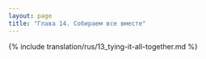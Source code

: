 ```yaml
---
layout: page
title: "Глава 14. Собираем все вместе"
---
```


{% include translation/rus/13_tying-it-all-together.md %}